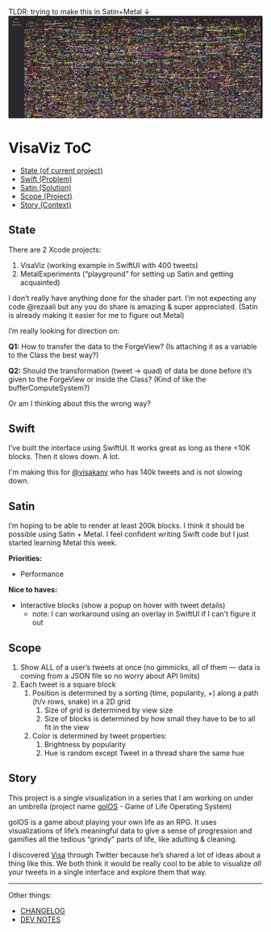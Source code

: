 TLDR: trying to make this in Satin+Metal ↓
![Screenshot](./Screen-Shot-2021-01-18.png)

# VisaViz ToC

- [State (of current project)](#state)
- [Swift (Problem)](#swift)
- [Satin (Solution)](#satin)
- [Scope (Project)](#scope)
- [Story (Context)](#story)

## State

There are 2 Xcode projects:

1. VisaViz (working example in SwiftUI with 400 tweets)
2. MetalExperiments (“playground” for setting up Satin and getting acquainted)

I don’t really have anything done for the shader part.
I’m not expecting any code @rezaali but any you do share is amazing & super appreciated. (Satin is already making it easier for me to figure out Metal)

I’m really looking for direction on:

**Q1:** How to transfer the data to the ForgeView? (Is attaching it as a variable to the Class the best way?)

**Q2:** Should the transformation (tweet → quad) of data be done before it’s given to the ForgeView or inside the Class? (Kind of like the bufferComputeSystem?)

Or am I thinking about this the wrong way?

## Swift

I’ve built the interface using SwiftUI. It works great as long as there <10K blocks. Then it slows down. A lot.

I'm making this for [@visakanv](http://twitter.com/visakanv) who has 140k tweets and is not slowing down.

## Satin

I’m hoping to be able to render at least 200k blocks. I think it should be possible using Satin + Metal. I feel confident writing Swift code but I just started learning Metal this week.

**Priorities:**

- Performance

**Nice to haves:**

- Interactive blocks (show a popup on hover with tweet details)
	- note: I can workaround using an overlay in SwiftUI if I can't figure it out

## Scope

1. Show ALL of a user’s tweets at once (no gimmicks, all of them — data is coming from a JSON file so no worry about API limits)
2. Each tweet is a square block
   1. Position is determined by a sorting (time, popularity, +) along a path (h/v rows, snake) in a 2D grid
      1. Size of grid is determined by view size
      2. Size of blocks is determined by how small they have to be to all fit in the view
   2. Color is determined by tweet properties:
      1. Brightness by popularity
      2. Hue is random except Tweet in a thread share the same hue

## Story

This project is a single visualization in a series that I am working on under an umbrella (project name [golOS](https://github.com/felixakiragreen/golos) - Game of Life Operating System)

golOS is a game about playing your own life as an RPG. It uses visualizations of life’s meaningful data to give a sense of progression and gamifies all the tedious “grindy” parts of life, like adulting & cleaning.

I discovered [Visa](http://twitter.com/visakanv) through Twitter because he’s shared a lot of ideas about a thing like this. We both think it would be really cool to be able to visualize _all_ your tweets in a single interface and explore them that way.


---

Other things:
- [CHANGELOG](./CHANGELOG.md)
- [DEV NOTES](./DEVNOTES.md)
